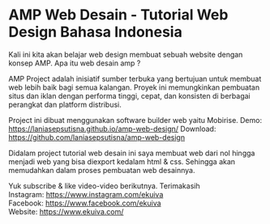 # AMP Web Desain - Tutorial Web Design Bahasa Indonesia
Kali ini kita akan belajar web design membuat sebuah website dengan konsep AMP. Apa itu web desain amp ?

AMP Project adalah inisiatif sumber terbuka yang bertujuan untuk membuat web lebih baik bagi semua kalangan. Proyek ini memungkinkan pembuatan situs dan iklan dengan performa tinggi, cepat, dan konsisten di berbagai perangkat dan platform distribusi.

Project ini dibuat menggunakan software builder web yaitu Mobirise.
Demo: https://laniasepsutisna.github.io/amp-web-design/
Download: https://github.com/laniasepsutisna/amp-web-design

Didalam project tutorial web desain ini saya membuat web dari nol hingga menjadi web yang bisa diexport kedalam html & css. Sehingga akan memudahkan dalam proses pembuatan web desainnya.

Yuk subscribe & like video-video berikutnya. Terimakasih
<br>Instagram: https://www.instagram.com/ekuiva
<br>Facebook: https://www.facebook.com/ekuiva
<br>Website: https://www.ekuiva.com/
